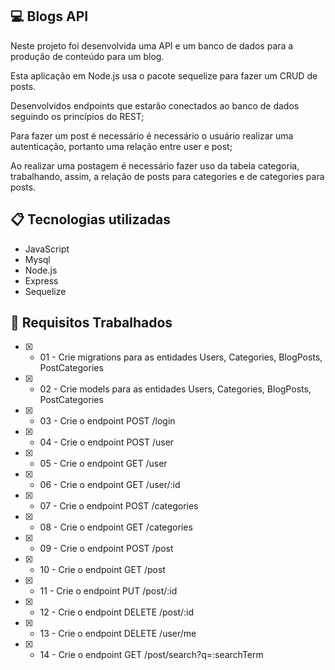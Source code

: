
## 💻 Blogs API

Neste projeto foi desenvolvida uma API e um banco de dados para a produção de conteúdo para um blog.

Esta aplicação em Node.js usa o pacote sequelize para fazer um CRUD de posts.

Desenvolvidos endpoints que estarão conectados ao banco de dados seguindo os princípios do REST;

Para fazer um post é necessário é necessário o usuário realizar uma autenticação, portanto uma relação entre user e post;

Ao realizar uma postagem é necessário fazer uso da tabela categoria, trabalhando, assim, a relação de posts para categories e de categories para posts.

## 📋 Tecnologias utilizadas

- JavaScript
- Mysql
- Node.js
- Express
- Sequelize


## :open_file_folder: **Requisitos Trabalhados**
- [x]  - 01 - Crie migrations para as entidades Users, Categories, BlogPosts, PostCategories
- [x]  - 02 - Crie models para as entidades Users, Categories, BlogPosts, PostCategories
- [x]  - 03 - Crie o endpoint POST /login
- [x]  - 04 - Crie o endpoint POST /user
- [x]  - 05 - Crie o endpoint GET /user
- [x]  - 06 - Crie o endpoint GET /user/:id
- [x]  - 07 - Crie o endpoint POST /categories
- [x]  - 08 - Crie o endpoint GET /categories
- [x]  - 09 - Crie o endpoint POST /post
- [x]  - 10 - Crie o endpoint GET /post
- [x]  - 11 - Crie o endpoint PUT /post/:id
- [x]  - 12 - Crie o endpoint DELETE /post/:id
- [x]  - 13 - Crie o endpoint DELETE /user/me
- [x]  - 14 - Crie o endpoint GET /post/search?q=:searchTerm


